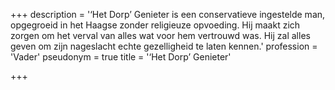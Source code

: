 +++
description = '‘Het Dorp’ Genieter is een conservatieve ingestelde man, opgegroeid in het Haagse zonder religieuze opvoeding. Hij maakt zich zorgen om het verval van alles wat voor hem vertrouwd was. Hij zal alles geven om zijn nageslacht echte gezelligheid te laten kennen.'
profession = 'Vader'
pseudonym = true
title = '‘Het Dorp’ Genieter'

+++
